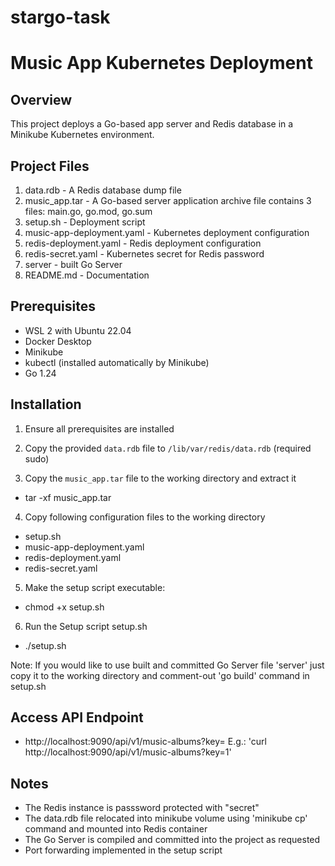 # stargo-task

# Music App Kubernetes Deployment

## Overview

This project deploys a Go-based app server and Redis database in a Minikube Kubernetes environment.

## Project Files

1. data.rdb - A Redis database dump file
2. music_app.tar - A Go-based server application archive file contains 3 files: main.go, go.mod, go.sum
3. setup.sh - Deployment script
4. music-app-deployment.yaml - Kubernetes deployment configuration
5. redis-deployment.yaml - Redis deployment configuration
6. redis-secret.yaml - Kubernetes secret for Redis password
7. server - built Go Server
8. README.md - Documentation

## Prerequisites

- WSL 2 with Ubuntu 22.04
- Docker Desktop
- Minikube
- kubectl (installed automatically by Minikube)
- Go 1.24

## Installation

1. Ensure all prerequisites are installed

2. Copy the provided `data.rdb` file to `/lib/var/redis/data.rdb` (required sudo)

3. Copy the `music_app.tar` file to the working directory and extract it

- tar -xf music_app.tar

4. Copy following configuration files to the working directory

- setup.sh
- music-app-deployment.yaml
- redis-deployment.yaml
- redis-secret.yaml

5. Make the setup script executable:

- chmod +x setup.sh

6. Run the Setup script setup.sh

- ./setup.sh

Note: If you would like to use built and committed Go Server file 'server' just copy it to the working directory and comment-out 'go build' command in setup.sh

## Access API Endpoint

- http://localhost:9090/api/v1/music-albums?key=<INT>
E.g.: 'curl http://localhost:9090/api/v1/music-albums?key=1'

## Notes

- The Redis instance is passsword protected with "secret"
- The data.rdb file relocated into minikube volume using 'minikube cp' command and mounted into Redis container
- The Go Server is compiled and committed into the project as requested
- Port forwarding implemented in the setup script

